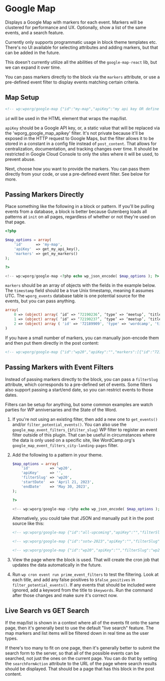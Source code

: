 # Google Map

Displays a Google Map with markers for each event. Markers will be clustered for performance and UX. Optionally, show a list of the same events, and a search feature.

Currently only supports programmatic usage in block theme templates etc. There's no UI available for selecting attributes and adding markers, but that can be added in the future.

This doesn't currently utilize all the abilities of the `google-map-react` lib, but we can expand it over time.

You can pass markers directly to the block via the `markers` attribute, or use a pre-defined event filter to display events matching certain criteria.


## Map Setup

```html
<!-- wp:wporg/google-map {"id":"my-map","apiKey":"my api key OR define via filters"} /-->
```

`id` will be used in the HTML element that wraps the map/list.

`apiKey` should be a Google API key, or, a static value that will be replaced via the 'wporg_google_map_apikey' filter. It's not private because it'll be exposed in the HTTP request to Google Maps, but the filter allows it to be stored in a constant in a config file instead of `post_content`. That allows for centralization, documentation, and tracking changes over time. It should be restricted in Google Cloud Console to only the sites where it will be used, to prevent abuse.

Next, choose how you want to provide the markers. You can pass them directly from your code, or use a pre-defined event filter. See below for more.


## Passing Markers Directly

Place something like the following in a block or pattern. If you'll be pulling events from a database, a block is better because Gutenberg loads all patterns at `init` on all pages, regardless of whether or not they're used on that page.

```php
<?php

$map_options = array(
	'id'      => 'my-map',
	'apiKey'  => get_my_api_key(),
	'markers' => get_my_markers()
);

?>

<!-- wp:wporg/google-map <?php echo wp_json_encode( $map_options ); ?> /-->
```

`markers` should be an array of objects with the fields in the example below. The `timestamp` field should be a true Unix timestamp, meaning it assumes UTC. The `wporg_events` database table is one potential source for the events, but you can pass anything.

```php
array(
	0 => (object) array( ‘id’ => ‘72190236’, ‘type’ => ‘meetup’, ‘title’ => ‘WordPress For Beginners – WPSyd’, ‘url’ => ‘https://www.meetup.com/wordpress-sydney/events/294365830’, ‘meetup’ => ‘WordPress Sydney’, ‘location’ => ‘Sydney, Australia’, ‘latitude’ => ‘-33.865295’, ‘longitude’ => ‘151.2053’, ‘timestamp’ => 1693209600 ),
	1 => (object) array( ‘id’ => ‘72190237’, ‘type’ => ‘meetup’, ‘title’ => ‘WordPress Help Desk’, ‘url’ => ‘https://www.meetup.com/wordpress-gwinnett/events/292032515’, ‘meetup’ => ‘WordPress Gwinnett’, ‘location’ => ‘online’, ‘latitude’ => ‘33.94’, ‘longitude’ => ‘-83.96’, ‘timestamp’ => 1693260000 ),
	2 => (object) array ( 'id' => '72189909', 'type' => 'wordcamp', 'title' => 'WordCamp Jinja 2023', 'url' => 'https://jinja.wordcamp.org/2023/', 'meetup' => NULL, 'location' => 'Jinja City, Uganda', 'latitude' => '0.5862795', 'longitude' => '33.4589384', 'timestamp' => 1693803600, ),
)
```

If you have a small number of markers, you can manually json-encode them and then put them directly in the post content:

```html
<!-- wp:wporg/google-map {"id":"wp20","apiKey":"","markers":[{"id":"72190010","type":"meetup","title":"ONLINE DISCUSSION- Learn about your DIVI Theme- Divisociety.com","url":"https://www.meetup.com/milwaukee-wordpress-meetup/events/292286293","meetup":"Greater Milwaukee Area WordPress Meetup","location":"online","latitude":"43.04","longitude":"-87.92","tz_offset":"-21600","timestamp":1700006400},{"id":"72190007","type":"meetup","title":"Meetup Virtual - SEO MÃ¡s allÃ¡ del ranking","url":"https://www.meetup.com/wpsanjose/events/294644892","meetup":"WordPress Meetup San JosÃ©","location":"online","latitude":"9.93","longitude":"-84.08","tz_offset":"-21600","timestamp":1700010000},{"id":"72190008","type":"meetup","title":"WordPress Developer Night - #IEWP","url":"https://www.meetup.com/inlandempirewp/events/292287676","meetup":"Inland Empire WordPress Meetup Group","location":"online","latitude":"33.99","longitude":"-117.37","tz_offset":"-28800","timestamp":1700017200}]} /-->
```


## Passing Markers with Event Filters

Instead of passing markers directly to the block, you can pass a `filterSlug` attribute, which corresponds to a pre-defined set of events. Some filters also support passing a start/end date, so you can restrict events to those dates.

Filters can be setup for anything, but some common examples are watch parties for WP anniversaries and the State of the Word.

1. If you're not using an existing filter, then add a new one to `get_events()` and/or `filter_potential_events()`. You can also use the `google_map_event_filters_{$filter_slug}` WP filter to register an event filter outside of this plugin. That can be useful in circumstances where the data is only used on a specific site, like WordCamp.org's `google_map_event_filters_city-landing-pages` filter.
1. Add the following to a pattern in your theme.

	```php
	$map_options = array(
		'id'         => 'wp20',
		'apiKey'     => '',
		'filterSlug' => 'wp20',
		'startDate'  => 'April 21, 2023',
		'endDate'    => 'May 30, 2023',
	);

	?>

	<!-- wp:wporg/google-map <?php echo wp_json_encode( $map_options ); ?> /-->
	```

	Alternatively, you could take that JSON and manually put it in the post source like this:

	```html
	<!-- wp:wporg/google-map {"id":"all-upcoming","apiKey":"","filterSlug":"all-upcoming"} /-->

	<!-- wp:wporg/google-map {"id":"sotw-2023","apiKey":"","filterSlug":"sotw","startDate":"December 10, 2023","endDate":"January 12, 2024","className":"is-style-sotw-2023"} /-->

	<!-- wp:wporg/google-map {"id":"wp20","apiKey":"","filterSlug":"wp20","startDate":"April 21, 2023","endDate":"May 30, 2023"} /-->
	```

1. View the page where the block is used. That will create the cron job that updates the data automatically in the future.
1. Run `wp cron event run prime_event_filters` to test the filtering. Look at each title, and add any false positives to `$false_positives` in `filter_potential_events()`. If any events that should be included were ignored, add a keyword from the title to `$keywords`. Run the command after those changes and make sure it's correct now.


## Live Search vs GET Search

If the map/list is shown in a context where all of the events fit onto the same page, then it's generally best to use the default "live search" feature. The map markers and list items will be filtered down in real time as the user types.

If there's too many to fit on one page, then it's generally better to submit the search form to the server, so that all of the possible events can be searched, not just the ones on the current page. You can do that by setting the `searchFormAction` attribute to the URL of the page where search results should be displayed. That should be a page that has this block in the post content.
